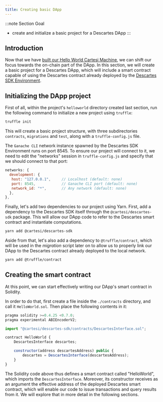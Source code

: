 ```yaml
---
title: Creating basic DApp
---
```


:::note Section Goal
- create and initialize a basic project for a Descartes DApp
:::

 ## Introduction

 Now that we have [built our Hello World Cartesi Machine](./cartesi-machine.md), we can shift our focus towards the on-chain part of the DApp. In this section, we will create a basic project for a Descartes DApp, which will include a smart contract capable of using the Descartes contract already deployed by the [Descartes SDK Environment](../descartes-env.md).


## Initializing the DApp project

First of all, within the project's `helloworld` directory created last section, run the following command to initialize a new project using `truffle`:

```bash
truffle init
```

This will create a basic project structure, with three subdirectories `contracts`, `migrations` and `test`, along with a `truffle-config.js` file.

The `Ganache CLI` network instance spawned by the Descartes SDK Environment runs on port 8545. To ensure our project will connect to it, we need to edit the "networks" session in `truffle-config.js` and specify that we should connect to that port:

```javascript
networks: {
  development: {
   host: "127.0.0.1",     // Localhost (default: none)
   port: 8545,            // Ganache CLI port (default: none)
   network_id: "*",       // Any network (default: none)
  },
},
```

Finally, let's add two dependencies to our project using Yarn. First, add a dependency to the Descartes SDK itself through the `@cartesi/descartes-sdk` package. This will allow our DApp code to refer to the Descartes smart contract and instantiate computations.

```bash
yarn add @cartesi/descartes-sdk
```

Aside from that, let's also add a dependency to `@truffle/contract`, which will be used in the *migration* script later on to allow us to properly link our DApp to the Descartes contract already deployed to the local network.

```bash
yarn add @truffle/contract
```

##  Creating the smart contract

At this point, we can start effectively writing our DApp's smart contract in Solidity.

In order to do that, first create a file inside the `./contracts` directory, and call it `HelloWorld.sol`. Then place the following contents in it:

```javascript
pragma solidity >=0.4.25 <0.7.0;
pragma experimental ABIEncoderV2;

import "@cartesi/descartes-sdk/contracts/DescartesInterface.sol";

contract HelloWorld {
    DescartesInterface descartes;

    constructor(address descartesAddress) public {
        descartes = DescartesInterface(descartesAddress);
    }
}
```

The Solidity code above thus defines a smart contract called "HelloWorld", which imports the `DescartesInterface`. Moreover, its constructor receives as an argument the effective address of the deployed Descartes smart contract, which will enable our code to issue transactions and query results from it. We will explore that in more detail in the following sections.
